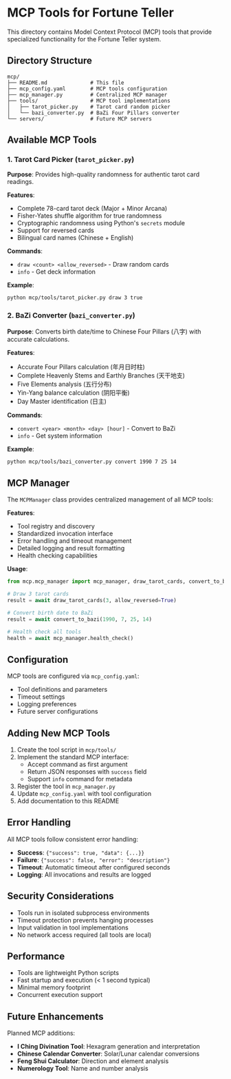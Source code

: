 # MCP Tools for Fortune Teller

This directory contains Model Context Protocol (MCP) tools that provide specialized functionality for the Fortune Teller system.

## Directory Structure

```
mcp/
├── README.md              # This file
├── mcp_config.yaml        # MCP tools configuration
├── mcp_manager.py         # Centralized MCP manager
├── tools/                 # MCP tool implementations
│   ├── tarot_picker.py    # Tarot card random picker
│   └── bazi_converter.py  # BaZi Four Pillars converter
└── servers/               # Future MCP servers
```

## Available MCP Tools

### 1. Tarot Card Picker (`tarot_picker.py`)

**Purpose**: Provides high-quality randomness for authentic tarot card readings.

**Features**:
- Complete 78-card tarot deck (Major + Minor Arcana)
- Fisher-Yates shuffle algorithm for true randomness
- Cryptographic randomness using Python's `secrets` module
- Support for reversed cards
- Bilingual card names (Chinese + English)

**Commands**:
- `draw <count> <allow_reversed>` - Draw random cards
- `info` - Get deck information

**Example**:
```bash
python mcp/tools/tarot_picker.py draw 3 true
```

### 2. BaZi Converter (`bazi_converter.py`)

**Purpose**: Converts birth date/time to Chinese Four Pillars (八字) with accurate calculations.

**Features**:
- Accurate Four Pillars calculation (年月日时柱)
- Complete Heavenly Stems and Earthly Branches (天干地支)
- Five Elements analysis (五行分布)
- Yin-Yang balance calculation (阴阳平衡)
- Day Master identification (日主)

**Commands**:
- `convert <year> <month> <day> [hour]` - Convert to BaZi
- `info` - Get system information

**Example**:
```bash
python mcp/tools/bazi_converter.py convert 1990 7 25 14
```

## MCP Manager

The `MCPManager` class provides centralized management of all MCP tools:

**Features**:
- Tool registry and discovery
- Standardized invocation interface
- Error handling and timeout management
- Detailed logging and result formatting
- Health checking capabilities

**Usage**:
```python
from mcp.mcp_manager import mcp_manager, draw_tarot_cards, convert_to_bazi

# Draw 3 tarot cards
result = await draw_tarot_cards(3, allow_reversed=True)

# Convert birth date to BaZi
result = await convert_to_bazi(1990, 7, 25, 14)

# Health check all tools
health = await mcp_manager.health_check()
```

## Configuration

MCP tools are configured via `mcp_config.yaml`:

- Tool definitions and parameters
- Timeout settings
- Logging preferences
- Future server configurations

## Adding New MCP Tools

1. Create the tool script in `mcp/tools/`
2. Implement the standard MCP interface:
   - Accept command as first argument
   - Return JSON responses with `success` field
   - Support `info` command for metadata
3. Register the tool in `mcp_manager.py`
4. Update `mcp_config.yaml` with tool configuration
5. Add documentation to this README

## Error Handling

All MCP tools follow consistent error handling:

- **Success**: `{"success": true, "data": {...}}`
- **Failure**: `{"success": false, "error": "description"}`
- **Timeout**: Automatic timeout after configured seconds
- **Logging**: All invocations and results are logged

## Security Considerations

- Tools run in isolated subprocess environments
- Timeout protection prevents hanging processes
- Input validation in tool implementations
- No network access required (all tools are local)

## Performance

- Tools are lightweight Python scripts
- Fast startup and execution (< 1 second typical)
- Minimal memory footprint
- Concurrent execution support

## Future Enhancements

Planned MCP additions:
- **I Ching Divination Tool**: Hexagram generation and interpretation
- **Chinese Calendar Converter**: Solar/Lunar calendar conversions
- **Feng Shui Calculator**: Direction and element analysis
- **Numerology Tool**: Name and number analysis
